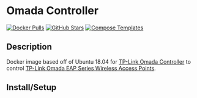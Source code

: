 # Omada Controller

[![Docker Pulls](https://img.shields.io/docker/pulls/mbentley/omada-controller?style=flat-square&color=607D8B&label=docker%20pulls&logo=docker)](https://hub.docker.com/r/mbentley/omada-controller)
[![GitHub Stars](https://img.shields.io/github/stars/mbentley/docker-omada-controller?style=flat-square&color=607D8B&label=github%20stars&logo=github)](https://github.com/mbentley/docker-omada-controller)
[![Compose Templates](https://img.shields.io/static/v1?style=flat-square&color=607D8B&label=compose&message=templates)](https://github.com/GhostWriters/DockSTARTer/tree/master/compose/.apps/omadacontroller)

## Description

Docker image based off of Ubuntu 18.04 for [TP-Link Omada Controller](https://www.tp-link.com/en/products/details/EAP-Controller.html) to control [TP-Link Omada EAP Series Wireless Access Points](https://www.tp-link.com/en/omada/).

## Install/Setup

